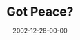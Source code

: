 ---
layout: message
category: message
series: "Got Christmas?"
title: "Got Peace?"
date: 2002-12-28-00-00
message_id: 249
audio: "http://s3.amazonaws.com/crossroadsaudiomessages/Got%20Peace%20Dec28.mp3"
audio-duration: "42:10"
explicit: false
---